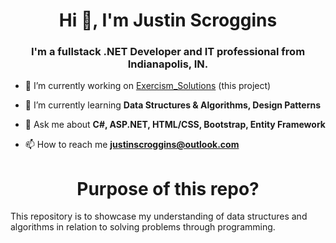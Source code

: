 <h1 align="center">Hi 👋, I'm Justin Scroggins</h1>
<h3 align="center">I'm a fullstack .NET Developer and IT professional from Indianapolis, IN.</h3>

- 🔭 I’m currently working on [Exercism_Solutions](https://github.com/JustinScroggins/Exercism_Solutions/new/main?readme=1) (this project)

- 🌱 I’m currently learning **Data Structures & Algorithms, Design Patterns**

- 💬 Ask me about **C#, ASP.NET, HTML/CSS, Bootstrap, Entity Framework**

- 📫 How to reach me **justinscroggins@outlook.com**


<h1 align="center">Purpose of this repo?</h1>
<p align="left">This repository is to showcase my understanding of data structures and algorithms in relation to solving problems through programming.</p>
